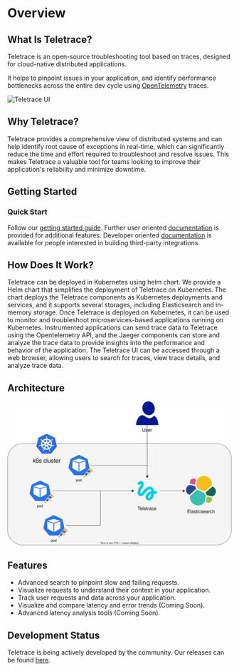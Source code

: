 # Overview

## What Is Teletrace?

Teletrace is an open-source troubleshooting tool based on traces, designed for cloud-native distributed applications.

It helps to pinpoint issues in your application, and identify performance bottlenecks across the entire dev cycle using [OpenTelemetry](https://opentelemetry.io/) traces.

![Teletrace UI](images/demo.gif)

## Why Teletrace?

Teletrace provides a comprehensive view of distributed systems and can help identify root cause of exceptions in real-time,
which can significantly reduce the time and effort required to troubleshoot and resolve issues.
This makes Teletrace a valuable tool for teams looking to improve their application's reliability and minimize downtime.

## Getting Started

### Quick Start

Follow our [getting started guide](getting_started.md).
Further user oriented [documentation](user-guide/) is provided for additional features.
Developer oriented [documentation](developer-guide/) is available for people interested in building third-party integrations.

## How Does It Work?

Teletrace can be deployed in Kubernetes using helm chart.
We provide a Helm chart that simplifies the deployment of Teletrace on Kubernetes.
The chart deploys the Teletrace components as Kubernetes deployments and services, and it supports several storages, including Elasticsearch and in-memory storage.
Once Teletrace is deployed on Kubernetes, it can be used to monitor and troubleshoot microservices-based applications running on Kubernetes. Instrumented applications can send trace data to Teletrace using the Opentelemetry API, and the Jaeger components can store and analyze the trace data to provide insights into the performance and behavior of the application. The Teletrace UI can be accessed through a web browser, allowing users to search for traces, view trace details, and analyze trace data.

## Architecture

![Argo CD Architecture](images/teletrace.drawio.svg)

## Features

- Advanced search to pinpoint slow and failing requests.
- Visualize requests to understand their context in your application.
- Track user requests and data across your application.
- Visualize and compare latency and error trends (Coming Soon).
- Advanced latency analysis tools (Coming Soon).

## Development Status

Teletrace is being actively developed by the community. Our releases can be found [here](https://github.com/epsagon/lupa/releases).
